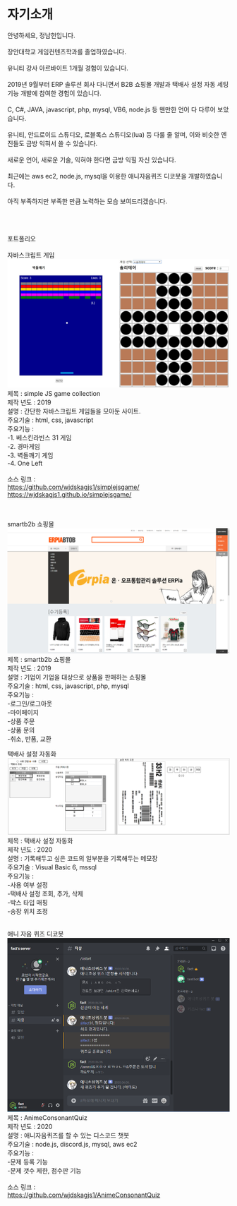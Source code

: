 # 자기소개
 안녕하세요, 정남헌입니다.<br/><br/>
 장안대학교 게임컨텐츠학과를 졸업하였습니다.<br/><br/>
 유니티 강사 아르바이트 1개월 경험이 있습니다.<br/><br/>
 2019년 9월부터 ERP 솔루션 회사 다니면서 B2B 쇼핑몰 개발과 택배사 설정 자동 세팅 기능 개발에 참여한 경험이 있습니다.<br/><br/>
 C, C#, JAVA, javascript, php, mysql, VB6, node.js 등 왠만한 언어 다 다루어 보았습니다.<br/><br/>
 유니티, 안드로이드 스튜디오, 로블록스 스튜디오(lua) 등 다룰 줄 알며, 이와 비슷한 엔진들도 금방 익혀서 쓸 수 있습니다.<br/><br/>
 새로운 언어, 새로운 기술, 익혀야 한다면 금방 익힐 자신 있습니다.<br/><br/>
 최근에는 aws ec2, node.js, mysql을 이용한 애니자음퀴즈 디코봇을 개발하였습니다.<br/><br/>
 아직 부족하지만 부족한 만큼 노력하는 모습 보여드리겠습니다.<br/><br/>


<br/><br/>
포트폴리오<br/>
<br/>
자바스크립트 게임 <br/>
![ex_screenshot](./img/simple-JS-game-collection.jpg)
<br/>
제목 : simple JS game collection<br/>
제작 년도 : 2019<br/>
설명 : 간단한 자바스크립트 게임들을 모아둔 사이트.<br/>
주요기술 : html, css, javascript<br/>
주요기능 :<br/>
-1. 베스킨라빈스 31 게임<br/>
-2. 경마게임<br/>
-3. 벽돌깨기 게임<br/>
-4. One Left<br/>
<br/>
소스 링크 :<br/>
https://github.com/wjdskagjs1/simplejsgame/<br/>
https://wjdskagjs1.github.io/simplejsgame/<br/>
<br/><br/>

smartb2b 쇼핑몰 <br/>
![ex_screenshot](./img/b2b.png)
<br/>
제목 : smartb2b 쇼핑몰<br/>
제작 년도 : 2019<br/>
설명 : 기업이 기업을 대상으로 상품을 판매하는 쇼핑몰 <br/>
주요기술 : html, css, javascript, php, mysql<br/>
주요기능 :<br/>
-로그인/로그아웃<br/>
-마이페이지<br/>
-상품 주문<br/>
-상품 문의<br/>
-취소, 반품, 교환<br/>

택배사 설정 자동화 <br/>
![ex_screenshot](./img/DeliverySetAuto.png)
<br/>
제목 : 택배사 설정 자동화<br/>
제작 년도 : 2020<br/>
설명 : 기록해두고 싶은 코드의 일부분을 기록해두는 메모장<br/>
주요기술 : Visual Basic 6, mssql<br/>
주요기능 :<br/>
-사용 여부 설정<br/>
-택배사 설정 조회, 추가, 삭제<br/>
-박스 타입 매핑<br/>
-송장 위치 조정<br/>
<br/>

애니 자음 퀴즈 디코봇 <br/>
![ex_screenshot](./img/acq.png)
<br/>
제목 : AnimeConsonantQuiz<br/>
제작 년도 : 2020<br/>
설명 : 애니자음퀴즈를 할 수 있는 디스코드 챗봇<br/>
주요기술 : node.js, discord.js, mysql, aws ec2<br/>
주요기능 :<br/>
-문제 등록 기능<br/>
-문제 갯수 제한, 점수판 기능<br/>
<br/>
소스 링크 :<br/>
https://github.com/wjdskagjs1/AnimeConsonantQuiz<br/>
<br/><br/>